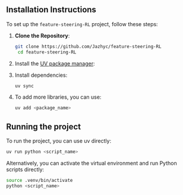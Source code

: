## Installation Instructions

To set up the `feature-steering-RL` project, follow these steps:

1. **Clone the Repository**:
   ```bash
   git clone https://github.com/Jazhyc/feature-steering-RL
    cd feature-steering-RL
    ```

2. Install the [UV package manager](https://docs.astral.sh/uv/getting-started/installation/):

3. Install dependencies:
    ```bash
    uv sync
    ```
4. To add more libraries, you can use:
    ```bash
    uv add <package_name>
    ```

## Running the project

To run the project, you can use uv directly:
```bash
uv run python <script_name>
```

Alternatively, you can activate the virtual environment and run Python scripts directly:
```bash
source .venv/bin/activate
python <script_name>
```